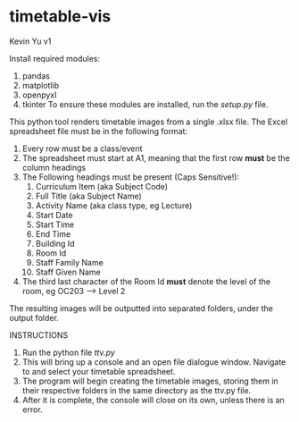 # timetable-vis
Kevin Yu v1

Install required modules:
1. pandas
2. matplotlib
3. openpyxl
4. tkinter
To ensure these modules are installed, run the _setup.py_ file.

This python tool renders timetable images from a single .xlsx file. The Excel spreadsheet file must be in the following 
format:

1. Every row must be a class/event
2. The spreadsheet must start at A1, meaning that the first row **must** be the column headings
3. The Following headings must be present (Caps Sensitive!):
   1. Curriculum Item (aka Subject Code)
   2. Full Title (aka Subject Name)
   3. Activity Name (aka class type, eg Lecture)
   4. Start Date
   5. Start Time
   6. End Time
   7. Building Id
   8. Room Id
   9. Staff Family Name
   10. Staff Given Name
4. The third last character of the Room Id **must** denote the level of the room, eg OC203 --> Level 2

The resulting images will be outputted into separated folders, under the output folder.

INSTRUCTIONS
1. Run the python file _ttv.py_
2. This will bring up a console and an open file dialogue window. Navigate to and select your timetable spreadsheet.
3. The program will begin creating the timetable images, storing them in their respective folders in the same directory as the ttv.py file.
4. After it is complete, the console will close on its own, unless there is an error.
